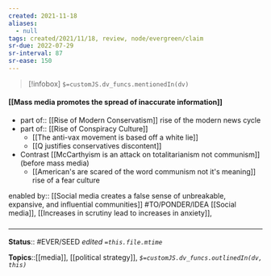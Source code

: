 ```yaml
---
created: 2021-11-18 
aliases:
  - null
tags: created/2021/11/18, review, node/evergreen/claim
sr-due: 2022-07-29
sr-interval: 87
sr-ease: 150
---
```

> [!infobox]
`$=customJS.dv_funcs.mentionedIn(dv)`

#### [[Mass media promotes the spread of inaccurate information]] 

- part of:: [[Rise of Modern Conservatism]] rise of the modern news cycle
- part of:: [[Rise of Conspiracy Culture]]
	- [[The anti-vax movement is based off a white lie]]
	- [[Q justifies conservatives discontent]]
- Contrast [[McCarthyism is an attack on totalitarianism not communism]] (before mass media)
	- [[American's are scared of the word communism not it's meaning]] rise of a fear culture
	

enabled by:: [[Social media creates a false sense of unbreakable, expansive, and influential communities]]
#TO/PONDER/IDEA [[Social media]], [[Increases in scrutiny lead to increases in anxiety]], 

### <hr class="footnote"/>

**Status**:: #EVER/SEED
*edited `=this.file.mtime`*

**Topics**::[[media]], [[political strategy]], 
*`$=customJS.dv_funcs.outlinedIn(dv, this)`*
